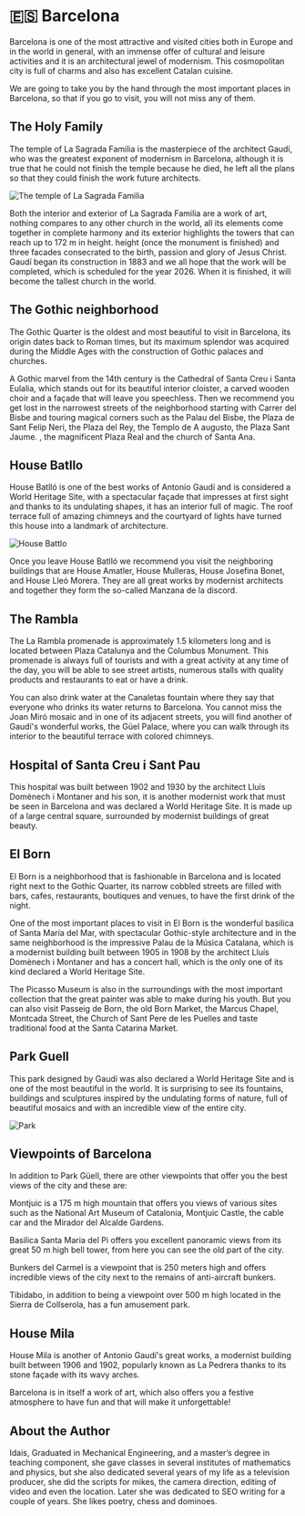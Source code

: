 # 🇪🇸 Barcelona

Barcelona is one of the most attractive and visited cities both in Europe and in the world in general, with an immense offer of cultural and leisure activities and it is an architectural jewel of modernism. This cosmopolitan city is full of charms and also has excellent Catalan cuisine.

We are going to take you by the hand through the most important places in Barcelona, ​​so that if you go to visit, you will not miss any of them.

## The Holy Family

The temple of La Sagrada Familia is the masterpiece of the architect Gaudí, who was the greatest exponent of modernism in Barcelona, ​​although it is true that he could not finish the temple because he died, he left all the plans so that they could finish the work future architects.

![The temple of La Sagrada Familia](_static/images/barcelona/sagrada.png)

Both the interior and exterior of La Sagrada Familia are a work of art, nothing compares to any other church in the world, all its elements come together in complete harmony and its exterior highlights the towers that can reach up to 172 m in height. height (once the monument is finished) and three facades consecrated to the birth, passion and glory of Jesus Christ. Gaudí began its construction in 1883 and we all hope that the work will be completed, which is scheduled for the year 2026. When it is finished, it will become the tallest church in the world.

## The Gothic neighborhood

The Gothic Quarter is the oldest and most beautiful to visit in Barcelona, ​​its origin dates back to Roman times, but its maximum splendor was acquired during the Middle Ages with the construction of Gothic palaces and churches.

A Gothic marvel from the 14th century is the Cathedral of Santa Creu i Santa Eulalia, which stands out for its beautiful interior cloister, a carved wooden choir and a façade that will leave you speechless. Then we recommend you get lost in the narrowest streets of the neighborhood starting with Carrer del Bisbe and touring magical corners such as the Palau del Bisbe, the Plaza de Sant Felip Neri, the Plaza del Rey, the Templo de A augusto, the Plaza Sant Jaume. , the magnificent Plaza Real and the church of Santa Ana.

## House Batllo

House Batlló is one of the best works of Antonio Gaudí and is considered a World Heritage Site, with a spectacular façade that impresses at first sight and thanks to its undulating shapes, it has an interior full of magic. The roof terrace full of amazing chimneys and the courtyard of lights have turned this house into a landmark of architecture.

![House Battlo](_static/images/barcelona/housebattlo.png)

Once you leave House Batlló we recommend you visit the neighboring buildings that are House Amatler, House Mulleras, House Josefina Bonet, and House Lleó Morera. They are all great works by modernist architects and together they form the so-called Manzana de la discord.

## The Rambla

The La Rambla promenade is approximately 1.5 kilometers long and is located between Plaza Catalunya and the Columbus Monument. This promenade is always full of tourists and with a great activity at any time of the day, you will be able to see street artists, numerous stalls with quality products and restaurants to eat or have a drink.

You can also drink water at the Canaletas fountain where they say that everyone who drinks its water returns to Barcelona. You cannot miss the Joan Miró mosaic and in one of its adjacent streets, you will find another of Gaudí's wonderful works, the Güel Palace, where you can walk through its interior to the beautiful terrace with colored chimneys.

## Hospital of Santa Creu i Sant Pau

This hospital was built between 1902 and 1930 by the architect Lluís Domènech i Montaner and his son, it is another modernist work that must be seen in Barcelona and was declared a World Heritage Site. It is made up of a large central square, surrounded by modernist buildings of great beauty.

## El Born

El Born is a neighborhood that is fashionable in Barcelona and is located right next to the Gothic Quarter, its narrow cobbled streets are filled with bars, cafes, restaurants, boutiques and venues, to have the first drink of the night.

One of the most important places to visit in El Born is the wonderful basilica of Santa María del Mar, with spectacular Gothic-style architecture and in the same neighborhood is the impressive Palau de la Música Catalana, which is a modernist building built between 1905 in 1908 by the architect Lluís Domènech i Montaner and has a concert hall, which is the only one of its kind declared a World Heritage Site.

The Picasso Museum is also in the surroundings with the most important collection that the great painter was able to make during his youth. But you can also visit Passeig de Born, the old Born Market, the Marcus Chapel, Montcada Street, the Church of Sant Pere de les Puelles and taste traditional food at the Santa Catarina Market.

## Park Guell

This park designed by Gaudí was also declared a World Heritage Site and is one of the most beautiful in the world. It is surprising to see its fountains, buildings and sculptures inspired by the undulating forms of nature, full of beautiful mosaics and with an incredible view of the entire city.

![Park](_static/images/barcelona/park.png)

## Viewpoints of Barcelona

In addition to Park Güell, there are other viewpoints that offer you the best views of the city and these are:

Montjuic is a 175 m high mountain that offers you views of various sites such as the National Art Museum of Catalonia, Montjuic Castle, the cable car and the Mirador del Alcalde Gardens.

Basilica Santa Maria del Pi offers you excellent panoramic views from its great 50 m high bell tower, from here you can see the old part of the city.

Bunkers del Carmel is a viewpoint that is 250 meters high and offers incredible views of the city next to the remains of anti-aircraft bunkers.

Tibidabo, in addition to being a viewpoint over 500 m high located in the Sierra de Collserola, has a fun amusement park.

## House Mila

House Mila is another of Antonio Gaudí's great works, a modernist building built between 1906 and 1902, popularly known as La Pedrera thanks to its stone façade with its wavy arches.

Barcelona is in itself a work of art, which also offers you a festive atmosphere to have fun and that will make it unforgettable!

## About the Author

Idais, Graduated in Mechanical Engineering, and a master’s degree in teaching component, she gave classes in several institutes of mathematics and physics, but she also dedicated several years of my life as a television producer, she did the scripts for mikes, the camera direction, editing of video and even the location. Later she was dedicated to SEO writing for a couple of years. She likes poetry, chess and dominoes.
